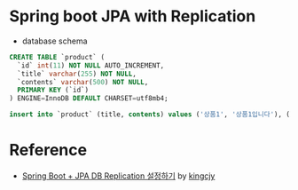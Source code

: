 # Spring boot JPA with Replication
- database schema
```sql
CREATE TABLE `product` (
  `id` int(11) NOT NULL AUTO_INCREMENT,
  `title` varchar(255) NOT NULL,
  `contents` varchar(500) NOT NULL,
  PRIMARY KEY (`id`)
) ENGINE=InnoDB DEFAULT CHARSET=utf8mb4;

insert into `product` (title, contents) values ('상품1', '상품1입니다'), ('상품2', '상품2입니다'), ('상품3', '상품3입니다');
```

# Reference
- [Spring Boot + JPA DB Replication 설정하기](https://velog.io/@kingcjy/Spring-Boot-JPA-DB-Replication-%EC%84%A4%EC%A0%95%ED%95%98%EA%B8%B0) by [kingcjy](https://velog.io/@kingcjy)
